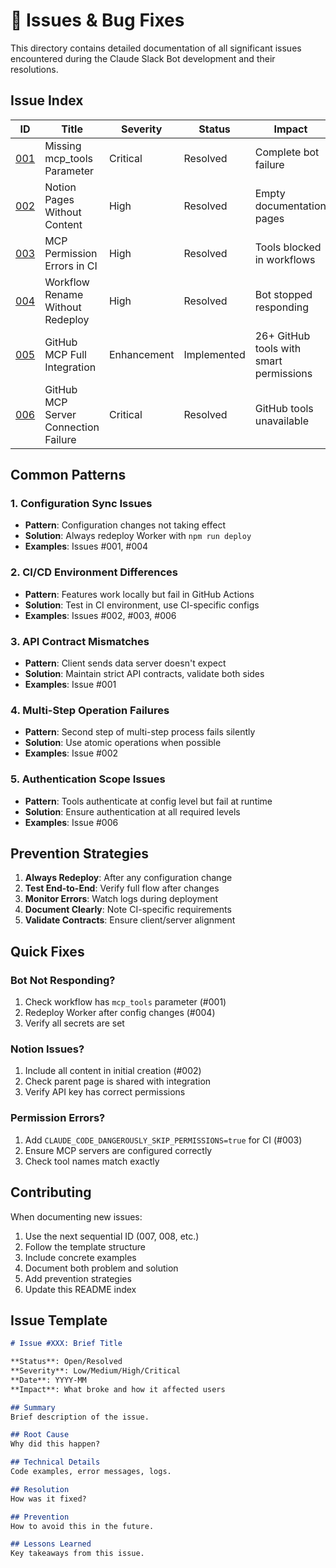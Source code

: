 # 🐛 Issues & Bug Fixes

This directory contains detailed documentation of all significant issues encountered during the Claude Slack Bot development and their resolutions.

## Issue Index

| ID | Title | Severity | Status | Impact |
|----|-------|----------|--------|---------|
| [001](001-missing-mcp-tools-parameter.md) | Missing mcp_tools Parameter | Critical | Resolved | Complete bot failure |
| [002](002-notion-content-missing.md) | Notion Pages Without Content | High | Resolved | Empty documentation pages |
| [003](003-mcp-permission-errors.md) | MCP Permission Errors in CI | High | Resolved | Tools blocked in workflows |
| [004](004-workflow-rename-deployment.md) | Workflow Rename Without Redeploy | High | Resolved | Bot stopped responding |
| [005](005-github-mcp-full-integration.md) | GitHub MCP Full Integration | Enhancement | Implemented | 26+ GitHub tools with smart permissions |
| [006](006-github-mcp-connection-failure.md) | GitHub MCP Server Connection Failure | Critical | Resolved | GitHub tools unavailable |

## Common Patterns

### 1. Configuration Sync Issues
- **Pattern**: Configuration changes not taking effect
- **Solution**: Always redeploy Worker with `npm run deploy`
- **Examples**: Issues #001, #004

### 2. CI/CD Environment Differences
- **Pattern**: Features work locally but fail in GitHub Actions
- **Solution**: Test in CI environment, use CI-specific configs
- **Examples**: Issues #002, #003, #006

### 3. API Contract Mismatches
- **Pattern**: Client sends data server doesn't expect
- **Solution**: Maintain strict API contracts, validate both sides
- **Examples**: Issue #001

### 4. Multi-Step Operation Failures
- **Pattern**: Second step of multi-step process fails silently
- **Solution**: Use atomic operations when possible
- **Examples**: Issue #002

### 5. Authentication Scope Issues
- **Pattern**: Tools authenticate at config level but fail at runtime
- **Solution**: Ensure authentication at all required levels
- **Examples**: Issue #006

## Prevention Strategies

1. **Always Redeploy**: After any configuration change
2. **Test End-to-End**: Verify full flow after changes
3. **Monitor Errors**: Watch logs during deployment
4. **Document Clearly**: Note CI-specific requirements
5. **Validate Contracts**: Ensure client/server alignment

## Quick Fixes

### Bot Not Responding?
1. Check workflow has `mcp_tools` parameter (#001)
2. Redeploy Worker after config changes (#004)
3. Verify all secrets are set

### Notion Issues?
1. Include all content in initial creation (#002)
2. Check parent page is shared with integration
3. Verify API key has correct permissions

### Permission Errors?
1. Add `CLAUDE_CODE_DANGEROUSLY_SKIP_PERMISSIONS=true` for CI (#003)
2. Ensure MCP servers are configured correctly
3. Check tool names match exactly

## Contributing

When documenting new issues:

1. Use the next sequential ID (007, 008, etc.)
2. Follow the template structure
3. Include concrete examples
4. Document both problem and solution
5. Add prevention strategies
6. Update this README index

## Issue Template

```markdown
# Issue #XXX: Brief Title

**Status**: Open/Resolved  
**Severity**: Low/Medium/High/Critical  
**Date**: YYYY-MM  
**Impact**: What broke and how it affected users

## Summary
Brief description of the issue.

## Root Cause
Why did this happen?

## Technical Details
Code examples, error messages, logs.

## Resolution
How was it fixed?

## Prevention
How to avoid this in the future.

## Lessons Learned
Key takeaways from this issue.
```